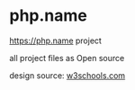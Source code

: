 # php.name
https://php.name project



all project files as Open source

design source: [w3schools.com](https://w3schools.com)

